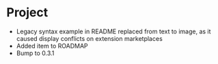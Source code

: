 # Project

- Legacy syntax example in README replaced from text to image, as it caused display conflicts on extension marketplaces
- Added item to ROADMAP
- Bump to 0.3.1